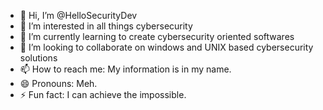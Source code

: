 - 👋 Hi, I’m @HelloSecurityDev
- 👀 I’m interested in all things cybersecurity
- 🌱 I’m currently learning to create cybersecurity oriented softwares
- 💞️ I’m looking to collaborate on windows and UNIX based cybersecurity solutions
- 📫 How to reach me: My information is in my name.
- 😄 Pronouns: Meh.
- ⚡ Fun fact: I can achieve the impossible.

<!---
HelloSecurityDev/HelloSecurityDev is a ✨ special ✨ repository because its `README.md` (this file) appears on your GitHub profile.
You can click the Preview link to take a look at your changes.
--->
